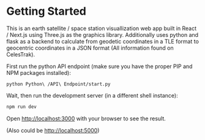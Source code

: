 # Getting Started

This is an earth satellite / space station visuallization web app built in React / Next.js using Three.js as the graphics library. Additionally uses
python and flask as a backend to calculate from geodetic coordinates in a TLE format to geocentric coordinates in a JSON format (All information found on
CelesTrak).

First run the python API endpoint (make sure you have the proper PIP and NPM packages installed):

```
python Python\ /API\ Endpoint/start.py
```

Wait, then run the development server (in a different shell instance):

```bash
npm run dev
```

Open [http://localhost:3000](http://localhost:3000) with your browser to see the result.

(Also could be [http://localhost:5000](http://localhost:5000))
